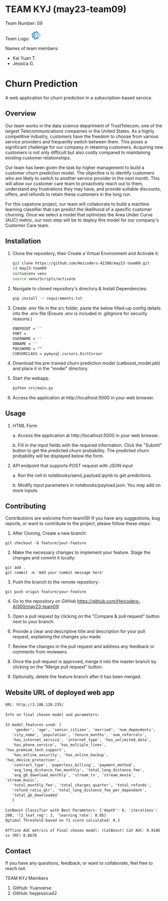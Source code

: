 # TEAM KYJ (may23-team09)

Team Number: 09

Team Logo: ![Logo](./src/static/assets/favicon-32x32.png)

Names of team members:
- Kai Yuan T.
- Jessica G.


# Churn Prediction

A web application for churn prediction in a subscription-based service.

## Overview

Our team works in the data science department of TrustTelecom, one of the largest Telecommunications companies in the United States. As a highly competitive industry, customers have the freedom to choose from various service providers and frequently switch between them. This poses a significant challenge for our company in retaining customers. Acquiring new customers is not only difficult but also costly compared to maintaining existing customer relationships.

Our team has been given the task by higher management to build a customer churn prediction model. The objective is to identify customers who are likely to switch to another service provider in the next month. This will allow our customer care team to proactively reach out to them, understand any frustrations they may have, and provide suitable discounts, offers, and refunds to retain these customers in the long run.

For this capstone project, our team will collaborate to build a machine learning classifier that can predict the likelihood of a specific customer churning. Once we select a model that optimizes the Area Under Curve (AUC) metric, our next step will be to deploy this model for our company's Customer Care team.

## Installation

1. Clone the repository, then Create a Virtual Environment and Activate it:

    ```bash
    git clone https://github.com/Heicoders-AI300/may23-team09.git
    cd may23-team09
    virtualenv venv
    source venv/Scripts/activate
    ```

2. Navigate to cloned repository's directory & Install Dependencies:

    ```bash
    pip install -r requirements.txt
    ```

3. Create .env file in the src folder, paste the below filled-up config details into the .env file (Ensure .env is included in .gitignore for security reasons.)

    ```
    ENDPOINT = ''
    PORT = 
    USERNAME = ''
    DBNAME = ''
    PASSWORD = ""
    CURSORCLASS = pymysql.cursors.DictCursor
    ```

4. Download the pre-trained churn prediction model (catboost_model.pkl) and place it in the "model" directory.

5. Start the webapp.

    ```bash
    python src/main.py
    ```

6. Access the application at http://localhost:5000 in your web browser.

##  Usage

1. HTML Form

    a. Access the application at http://localhost:5000 in your web browser.

    b. Fill in the input fields with the required information. Click the "Submit" button to get the predicted churn probability. The predicted churn probability will be displayed below the form.

2. API endpoint that supports POST request with JSON input

    a. Run the cell in notebooks/send_payload.ipynb to get predictions.

    b. Modify input parameters in notebooks/payload.json. You may add on more inputs.

##  Contributing
Contributions are welcome from team09! If you have any suggestions, bug reports, or want to contribute to the project, please follow these steps:

1. After Cloning, Create a new branch: 
```
git checkout -b feature/your-feature
```

2. Make the necessary changes to implement your feature. Stage the changes and commit it locally:
```
git add . 
git commit -m 'Add your commit message here'
```

3. Push the branch to the remote repository: 
```
git push origin feature/your-feature
```

4. Go to the repository on GitHub https://github.com/Heicoders-AI300/may23-team09

5. Open a pull request by clicking on the "Compare & pull request" button next to your branch.

6. Provide a clear and descriptive title and description for your pull request, explaining the changes you made.

7. Review the changes in the pull request and address any feedback or comments from reviewers.

8. Once the pull request is approved, merge it into the master branch by clicking on the "Merge pull request" button.

9. Optionally, delete the feature branch after it has been merged.


## Website URL of deployed web app 

    URL: http://3.106.128.235/

    Info on final chosen model and parameters: 
    
    33 model_features used: [
        'gender', 'age', 'senior_citizen', 'married', 'num_dependents',
       'city_name', 'population', 'tenure_months', 'num_referrals',
       'has_internet_service', 'internet_type', 'has_unlimited_data',
       'has_phone_service', 'has_multiple_lines', 'has_premium_tech_support',
       'has_online_security', 'has_online_backup', 'has_device_protection',
       'contract_type', 'paperless_billing', 'payment_method',
       'avg_long_distance_fee_monthly', 'total_long_distance_fee',
       'avg_gb_download_monthly', 'stream_tv', 'stream_movie', 'stream_music',
       'total_monthly_fee', 'total_charges_quarter', 'total_refunds',
       'refund_ratio_qtr', 'total_long_distance_fee_per_dependant',
       'total_gb_downloaded'
       ]

    CatBoost Classifier with Best Parameters: {'depth': 6, 'iterations': 200, 'l2_leaf_reg': 3, 'learning_rate': 0.05}
    Optimal Threshold based on f1 score calculated: 0.3

    Offline AUC metrics of Final chosen model: (CatBoost) Cat AUC: 0.9186 vs (RF) 0.8670

##  Contact
If you have any questions, feedback, or want to collaborate, feel free to reach out:

TEAM KYJ Members
1. GitHub: Yuanverse
2. GitHub: heyjessica42

